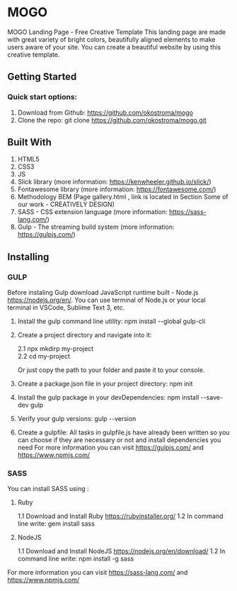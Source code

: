 # MOGO

MOGO Landing Page - Free Creative Template
This landing page are made with great variety of bright colors, beautifully aligned elements to make users aware of your site.
You can create a beautiful website by using this creative template.

## Getting Started

### Quick start options:
1. Download from Github: https://github.com/okostroma/mogo
2. Clone the repo: git clone https://github.com/okostroma/mogo.git


## Built With

1. HTML5
2. CSS3
3. JS
4. Slick library (more information: https://kenwheeler.github.io/slick/)
5. Fontawesome library (more information: https://fontawesome.com/)
6. Methodology BEM (Page gallery.html , link is located in Section Some of our work - CREATIVELY DESIGN)
7. SASS - CSS extension language (more information: https://sass-lang.com/)
8. Gulp - The streaming build system (more information: https://gulpjs.com/)

## Installing

### GULP

Before instaling Gulp download JavaScript runtime built - Node.js https://nodejs.org/en/. You can use terminal of Node.js or your local terminal in VSCode, Sublime Text 3, etc.
1. Install the gulp command line utility:
   npm install --global gulp-cli
2. Create a project directory and navigate into it:

   2.1 npx mkdirp my-project  
   2.2 cd my-project
  
   Or just copy the path to your folder and paste it to your console. 
  
3. Create a package.json file in your project directory:
  npm init
4. Install the gulp package in your devDependencies:
  npm install --save-dev gulp  
5. Verify your gulp versions:
  gulp --version
6. Create a gulpfile:
   All tasks in gulpfile.js have already been written so you can choose if they are necessary or not and install dependencies you need
   For more information you can visit https://gulpjs.com/ and https://www.npmjs.com/ 
   
 ### SASS
 
 You can install SASS using :
 1. Ruby
 
    1.1 Download and Install Ruby https://rubyinstaller.org/ 
    1.2 In command line write: gem install sass
	 
 2. NodeJS
 
    1.1 Download and Install NodeJS https://nodejs.org/en/download/
    1.2 In command line write: npm install -g sass
	 
For more information you can visit https://sass-lang.com/ and https://www.npmjs.com/
 
 
 
